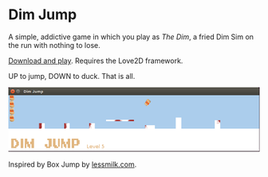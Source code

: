 # Dim Jump

A simple, addictive game in which you play as *The Dim*, a fried Dim Sim on the run with nothing to lose.

[Download and play](/dist/DimJump_0-1-1.love?raw=true). Requires the Love2D framework.

UP to jump, DOWN to duck. That is all.

![Dim Jump](/assets/screenshot.png?raw=true "Dim Jump")

Inspired by Box Jump by [lessmilk.com](http://lessmilk.com/).
